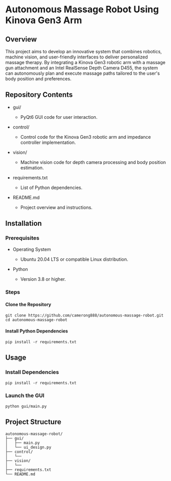 # Autonomous Massage Robot Using Kinova Gen3 Arm

## Overview

This project aims to develop an innovative system that combines robotics, machine vision, and user-friendly interfaces to deliver personalized massage therapy. By integrating a Kinova Gen3 robotic arm with a massage gun attachment and an Intel RealSense Depth Camera D455, the system can autonomously plan and execute massage paths tailored to the user's body position and preferences.

## Repository Contents

* gui/

  * PyQt6 GUI code for user interaction.
* control/

  * Control code for the Kinova Gen3 robotic arm and impedance controller implementation.
* vision/

  * Machine vision code for depth camera processing and body position estimation.
* requirements.txt

  * List of Python dependencies.
* README.md

  * Project overview and instructions.

## Installation

### Prerequisites

* Operating System

  * Ubuntu 20.04 LTS or compatible Linux distribution.
* Python

  * Version 3.8 or higher.

### Steps

#### Clone the Repository

```
git clone https://github.com/camerong888/autonomous-massage-robot.git
cd autonomous-massage-robot
```

#### Install Python Dependencies

```
pip install -r requirements.txt
```

## Usage

### Install Dependencies

```
pip install -r requirements.txt
```

### Launch the GUI

```
python gui/main.py
```

## Project Structure

```
autonomous-massage-robot/
├── gui/
│   ├── main.py
│   └── ui_design.py
├── control/
│   └── 
├── vision/
│   └── 
├── requirements.txt
└── README.md
```
